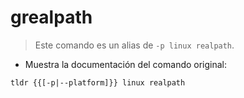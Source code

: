 # grealpath

> Este comando es un alias de `-p linux realpath`.

- Muestra la documentación del comando original:

`tldr {{[-p|--platform]}} linux realpath`
